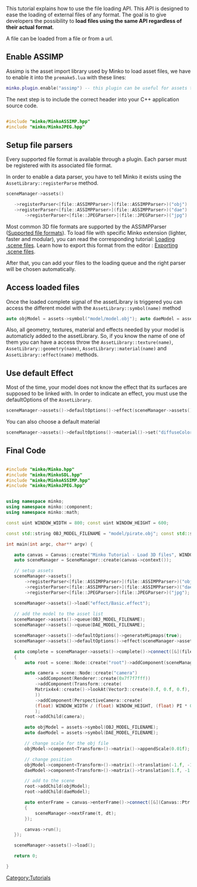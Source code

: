 This tutorial explains how to use the file loading API. This API is designed to ease the loading of external files of any format. The goal is to give developers the possibility to **load files using the same API regardless of their actual format**.

A file can be loaded from a file or from a url.

Enable ASSIMP
-------------

Assimp is the asset import library used by Minko to load asset files, we have to enable it into the `premake5.lua` with these lines:


```lua
minko.plugin.enable("assimp") -- this plugin can be useful for assets that need to load jpeg files minko.plugin.enable("jpeg") 
```


The next step is to include the correct header into your C++ application source code.


```cpp

#include "minko/MinkoASSIMP.hpp" 
#include "minko/MinkoJPEG.hpp" 
```


Setup file parsers
------------------

Every supported file format is available through a plugin. Each parser must be registered with its associated file format.

In order to enable a data parser, you have to tell Minko it exists using the `AssetLibrary::registerParse` method.


```cpp
sceneManager->assets()

   ->registerParser<[file::ASSIMPParser>](file::ASSIMPParser>)("obj")
   ->registerParser<[file::ASSIMPParser>](file::ASSIMPParser>)("dae")
       ->registerParser<[file::JPEGParser>](file::JPEGParser>)("jpg")


```


Most common 3D file formats are supported by the ASSIMPParser ([Supported file formats](Supported_file_formats_(Community_Edition).md)). To load file with specific Minko extension (lighter, faster and modular), you can read the corresponding tutorial: [Loading .scene files](Loading_.scene_files.md). Learn how to export this format from the editor : [Exporting .scene files](Exporting_.scene_files.md).

After that, you can add your files to the loading queue and the right parser will be chosen automatically.

Access loaded files
-------------------

Once the loaded complete signal of the assetLibrary is triggered you can access the different model with the `AssetLibrary::symbol(name)` method


```cpp
auto objModel = assets->symbol("model/model.obj"); auto daeModel = assets->symbol("model/model.dae"); 
```


Also, all geometry, textures, material and effects needed by your model is automaticly added to the assetLibrary. So, if you know the name of one of them you can have a access throw the `AssetLibrary::texture(name)`, `AssetLibrary::geometry(name)`, `AssetLibrary::material(name)` and `AssetLibrary::effect(name)` methods.

Use default Effect
------------------

Most of the time, your model does not know the effect that its surfaces are supposed to be linked with. In order to indicate an effect, you must use the defaultOptions of the `AssetLibrary`.


```cpp
sceneManager->assets()->defaultOptions()->effect(sceneManager->assets()->effect(DEFAULT_EFFECT)); 
```


You can also choose a default material


```cpp
sceneManager->assets()->defaultOptions()->material()->set("diffuseColor", Vector4::create(0.8f, 0.1f, 0.1f, 1.0f)); 
```


Final Code
----------


```cpp

#include "minko/Minko.hpp" 
#include "minko/MinkoSDL.hpp" 
#include "minko/MinkoASSIMP.hpp" 
#include "minko/MinkoJPEG.hpp"


using namespace minko; 
using namespace minko::component; 
using namespace minko::math;

const uint WINDOW_WIDTH = 800; const uint WINDOW_HEIGHT = 600;

const std::string OBJ_MODEL_FILENAME = "model/pirate.obj"; const std::string DAE_MODEL_FILENAME = "model/pirate.dae";

int main(int argc, char** argv) {

   auto canvas = Canvas::create("Minko Tutorial - Load 3D files", WINDOW_WIDTH, WINDOW_HEIGHT);
   auto sceneManager = SceneManager::create(canvas->context());

   // setup assets
   sceneManager->assets()
       ->registerParser<[file::ASSIMPParser>](file::ASSIMPParser>)("obj")
       ->registerParser<[file::ASSIMPParser>](file::ASSIMPParser>)("dae")
       ->registerParser<[file::JPEGParser>](file::JPEGParser>)("jpg");

   sceneManager->assets()->load("effect/Basic.effect");
   
   // add the model to the asset list
   sceneManager->assets()->queue(OBJ_MODEL_FILENAME);
   sceneManager->assets()->queue(DAE_MODEL_FILENAME);

   sceneManager->assets()->defaultOptions()->generateMipmaps(true);
   sceneManager->assets()->defaultOptions()->effect(sceneManager->assets()->effect("effect/Basic.effect"));

   auto complete = sceneManager->assets()->complete()->connect([&](file::AssetLibrary::Ptr assets)
   {
       auto root = scene::Node::create("root")->addComponent(sceneManager);

       auto camera = scene::Node::create("camera")
           ->addComponent(Renderer::create(0x7f7f7fff))
           ->addComponent(Transform::create(
           Matrix4x4::create()->lookAt(Vector3::create(0.f, 0.f, 0.f), Vector3::create(0.f, 0.f, 5.f))
           ))
           ->addComponent(PerspectiveCamera::create(
           (float) WINDOW_WIDTH / (float) WINDOW_HEIGHT, (float) PI * 0.25f, .1f, 1000.f)
           );
       root->addChild(camera);

       auto objModel = assets->symbol(OBJ_MODEL_FILENAME);
       auto daeModel = assets->symbol(DAE_MODEL_FILENAME);

       // change scale for the obj file
       objModel->component<Transform>()->matrix()->appendScale(0.01f);

       // change position
       objModel->component<Transform>()->matrix()->translation(-1.f, -1.f, 0.f);
       daeModel->component<Transform>()->matrix()->translation(1.f, -1.f, 0.f);

       // add to the scene
       root->addChild(objModel);
       root->addChild(daeModel);

       auto enterFrame = canvas->enterFrame()->connect([&](Canvas::Ptr canvas, float t, float dt)
       {
           sceneManager->nextFrame(t, dt);
       });

       canvas->run();
   });

   sceneManager->assets()->load();

   return 0;

} 
```


<Category:Tutorials>

